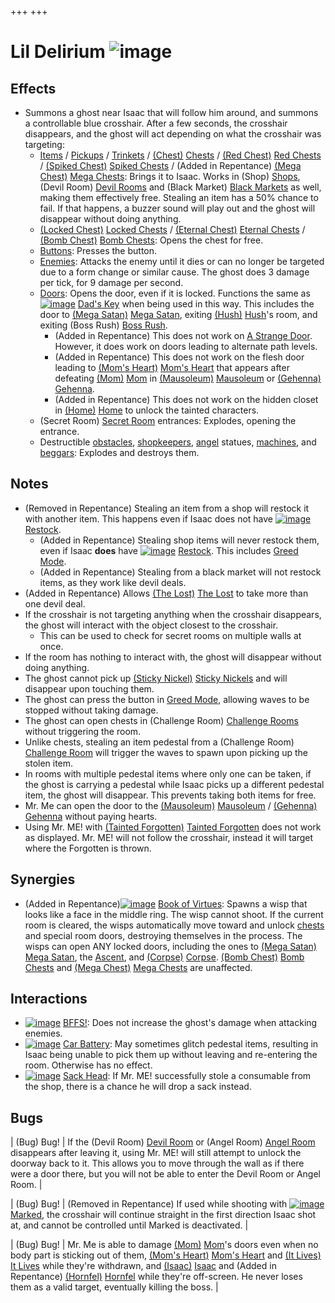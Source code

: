 +++
+++

 # Lil Delirium ![image](/image/Lil_Delirium.png) 


Effects
---------


* Summons a ghost near Isaac that will follow him around, and summons a controllable blue crosshair. After a few seconds, the crosshair disappears, and the ghost will act depending on what the crosshair was targeting:
	+ [Items](/wiki/Items "Items") / [Pickups](/wiki/Pickups "Pickups") / [Trinkets](/wiki/Trinkets "Trinkets") / [(Chest)](/wiki/Chest "Chest") [Chests](/wiki/Chest "Chest") / [(Red Chest)](/wiki/Red_Chest "Red Chest") [Red Chests](/wiki/Red_Chest "Red Chest") / [(Spiked Chest)](/wiki/Spiked_Chest "Spiked Chest") [Spiked Chests](/wiki/Spiked_Chest "Spiked Chest") / (Added in Repentance) [(Mega Chest)](/wiki/Mega_Chest "Mega Chest") [Mega Chests](/wiki/Mega_Chest "Mega Chest"): Brings it to Isaac. Works in (Shop) [Shops](/wiki/Shop "Shop"), (Devil Room) [Devil Rooms](/wiki/Devil_Room "Devil Room") and (Black Market) [Black Markets](/wiki/Black_Market "Black Market") as well, making them effectively free. Stealing an item has a 50% chance to fail. If that happens, a buzzer sound will play out and the ghost will disappear without doing anything.
	+ [(Locked Chest)](/wiki/Locked_Chest "Locked Chest") [Locked Chests](/wiki/Locked_Chest "Locked Chest") / [(Eternal Chest)](/wiki/Eternal_Chest "Eternal Chest") [Eternal Chests](/wiki/Eternal_Chest "Eternal Chest") / [(Bomb Chest)](/wiki/Bomb_Chest "Bomb Chest") [Bomb Chests](/wiki/Bomb_Chest "Bomb Chest"): Opens the chest for free.
	+ [Buttons](/wiki/Buttons "Buttons"): Presses the button.
	+ [Enemies](/wiki/Monsters "Monsters"): Attacks the enemy until it dies or can no longer be targeted due to a form change or similar cause. The ghost does 3 damage per tick, for 9 damage per second.
	+ [Doors](/wiki/Rooms#special_rooms "Rooms"): Opens the door, even if it is locked. Functions the same as [![image](/image/Dad%27s_Key.png)](/wiki/Dad%27s_Key "Dad's Key") [Dad's Key](/wiki/Dad%27s_Key "Dad's Key") when being used in this way. This includes the door to [(Mega Satan)](/wiki/Mega_Satan "Mega Satan") [Mega Satan](/wiki/Mega_Satan "Mega Satan"), exiting [(Hush)](/wiki/Hush "Hush") [Hush](/wiki/Hush "Hush")'s room, and exiting (Boss Rush) [Boss Rush](/wiki/Boss_Rush "Boss Rush").
		- (Added in Repentance) This does not work on [A Strange Door](/wiki/A_Strange_Door "A Strange Door"). However, it does work on doors leading to alternate path levels.
		- (Added in Repentance) This does not work on the flesh door leading to [(Mom's Heart)](/wiki/Mom%27s_Heart "Mom's Heart") [Mom's Heart](/wiki/Mom%27s_Heart "Mom's Heart") that appears after defeating [(Mom)](/wiki/Mom "Mom") [Mom](/wiki/Mom "Mom") in [(Mausoleum)](/wiki/Mausoleum "Mausoleum") [Mausoleum](/wiki/Mausoleum "Mausoleum") or [(Gehenna)](/wiki/Gehenna "Gehenna") [Gehenna](/wiki/Gehenna "Gehenna").
		- (Added in Repentance) This does not work on the hidden closet in [(Home)](/wiki/Home "Home") [Home](/wiki/Home "Home") to unlock the tainted characters.
	+ (Secret Room) [Secret Room](/wiki/Secret_Room "Secret Room") entrances: Explodes, opening the entrance.
	+ Destructible [obstacles](/wiki/Obstacles "Obstacles"), [shopkeepers](/wiki/Shopkeeper "Shopkeeper"), [angel](/wiki/Angel "Angel") statues, [machines](/wiki/Machines "Machines"), and [beggars](/wiki/Beggar "Beggar"): Explodes and destroys them.


Notes
-------


* (Removed in Repentance) Stealing an item from a shop will restock it with another item. This happens even if Isaac does not have [![image](/image/Restock.png)](/wiki/Restock "Restock") [Restock](/wiki/Restock "Restock").
	+ (Added in Repentance) Stealing shop items will never restock them, even if Isaac **does** have [![image](/image/Restock.png)](/wiki/Restock "Restock") [Restock](/wiki/Restock "Restock"). This includes [Greed Mode](/wiki/Greed_Mode "Greed Mode").
	+ (Added in Repentance) Stealing from a black market will not restock items, as they work like devil deals.
* (Added in Repentance) Allows  [(The Lost)](/wiki/The_Lost "The Lost") [The Lost](/wiki/The_Lost "The Lost") to take more than one devil deal.
* If the crosshair is not targeting anything when the crosshair disappears, the ghost will interact with the object closest to the crosshair.
	+ This can be used to check for secret rooms on multiple walls at once.
* If the room has nothing to interact with, the ghost will disappear without doing anything.
* The ghost cannot pick up [(Sticky Nickel)](/wiki/Sticky_Nickel "Sticky Nickel") [Sticky Nickels](/wiki/Sticky_Nickel "Sticky Nickel") and will disappear upon touching them.
* The ghost can press the button in [Greed Mode](/wiki/Greed_Mode "Greed Mode"), allowing waves to be stopped without taking damage.
* The ghost can open chests in (Challenge Room) [Challenge Rooms](/wiki/Challenge_Room "Challenge Room") without triggering the room.
* Unlike chests, stealing an item pedestal from a (Challenge Room) [Challenge Room](/wiki/Challenge_Room "Challenge Room") will trigger the waves to spawn upon picking up the stolen item.
* In rooms with multiple pedestal items where only one can be taken, if the ghost is carrying a pedestal while Isaac picks up a different pedestal item, the ghost will disappear. This prevents taking both items for free.
* Mr. Me can open the door to the [(Mausoleum)](/wiki/Mausoleum "Mausoleum") [Mausoleum](/wiki/Mausoleum "Mausoleum") / [(Gehenna)](/wiki/Gehenna "Gehenna") [Gehenna](/wiki/Gehenna "Gehenna") without paying hearts.
* Using Mr. ME! with  [(Tainted Forgotten)](/wiki/Tainted_Forgotten "Tainted Forgotten") [Tainted Forgotten](/wiki/Tainted_Forgotten "Tainted Forgotten") does not work as displayed. Mr. ME! will not follow the crosshair, instead it will target where the Forgotten is thrown.


Synergies
-----------


* (Added in Repentance)[![image](/image/Book_of_Virtues.png)](/wiki/Book_of_Virtues "Book of Virtues") [Book of Virtues](/wiki/Book_of_Virtues "Book of Virtues"): Spawns a wisp that looks like a face in the middle ring. The wisp cannot shoot. If the current room is cleared, the wisps automatically move toward and unlock [chests](/wiki/Chests "Chests") and special room doors, destroying themselves in the process. The wisps can open ANY locked doors, including the ones to [(Mega Satan)](/wiki/Mega_Satan "Mega Satan") [Mega Satan](/wiki/Mega_Satan "Mega Satan"), the [Ascent](/wiki/Ascent "Ascent"), and [(Corpse)](/wiki/Corpse "Corpse") [Corpse](/wiki/Corpse "Corpse"). [(Bomb Chest)](/wiki/Bomb_Chest "Bomb Chest") [Bomb Chests](/wiki/Bomb_Chest "Bomb Chest") and [(Mega Chest)](/wiki/Mega_Chest "Mega Chest") [Mega Chests](/wiki/Mega_Chest "Mega Chest") are unaffected.


Interactions
--------------


* [![image](/image/BFFS!.png)](/wiki/BFFS! "BFFS!") [BFFS!](/wiki/BFFS! "BFFS!"): Does not increase the ghost's damage when attacking enemies.
* [![image](/image/Car_Battery.png)](/wiki/Car_Battery "Car Battery") [Car Battery](/wiki/Car_Battery "Car Battery"): May sometimes glitch pedestal items, resulting in Isaac being unable to pick them up without leaving and re-entering the room. Otherwise has no effect.
* [![image](/image/Sack_Head.png)](/wiki/Sack_Head "Sack Head") [Sack Head](/wiki/Sack_Head "Sack Head"): If Mr. ME! successfully stole a consumable from the shop, there is a chance he will drop a sack instead.


Bugs
------




| (Bug) Bug!
 | If the (Devil Room) [Devil Room](/wiki/Devil_Room "Devil Room") or (Angel Room) [Angel Room](/wiki/Angel_Room "Angel Room") disappears after leaving it, using Mr. ME! will still attempt to unlock the doorway back to it. This allows you to move through the wall as if there were a door there, but you will not be able to enter the Devil Room or Angel Room.
 |




| (Bug) Bug!
 | (Removed in Repentance) If used while shooting with [![image](/image/Marked.png)](/wiki/Marked "Marked") [Marked](/wiki/Marked "Marked"), the crosshair will continue straight in the first direction Isaac shot at, and cannot be controlled until Marked is deactivated. |




| (Bug) Bug!
 | Mr. Me is able to damage [(Mom)](/wiki/Mom "Mom") [Mom](/wiki/Mom "Mom")'s doors even when no body part is sticking out of them, [(Mom's Heart)](/wiki/Mom%27s_Heart "Mom's Heart") [Mom's Heart](/wiki/Mom%27s_Heart "Mom's Heart") and [(It Lives)](/wiki/It_Lives "It Lives") [It Lives](/wiki/It_Lives "It Lives") while they're withdrawn, and [(Isaac)](/wiki/Isaac_(Boss)#Isaac "Isaac") [Isaac](/wiki/Isaac_(Boss)#Isaac "Isaac (Boss)") and (Added in Repentance) [(Hornfel)](/wiki/Hornfel "Hornfel") [Hornfel](/wiki/Hornfel "Hornfel") while they're off-screen. He never loses them as a valid target, eventually killing the boss.
 |


